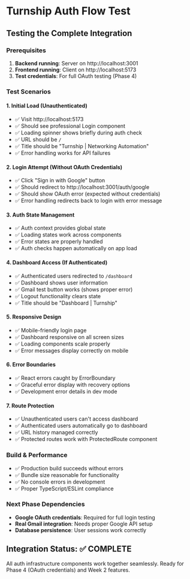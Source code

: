 # Turnship Auth Flow Test

## Testing the Complete Integration

### Prerequisites
1. **Backend running**: Server on http://localhost:3001
2. **Frontend running**: Client on http://localhost:5173
3. **Test credentials**: For full OAuth testing (Phase 4)

### Test Scenarios

#### 1. Initial Load (Unauthenticated)
- ✅ Visit http://localhost:5173
- ✅ Should see professional Login component
- ✅ Loading spinner shows briefly during auth check
- ✅ URL should be `/` 
- ✅ Title should be "Turnship | Networking Automation"
- ✅ Error handling works for API failures

#### 2. Login Attempt (Without OAuth Credentials)
- ✅ Click "Sign in with Google" button
- ✅ Should redirect to http://localhost:3001/auth/google
- ✅ Should show OAuth error (expected without credentials)
- ✅ Error handling redirects back to login with error message

#### 3. Auth State Management
- ✅ Auth context provides global state
- ✅ Loading states work across components
- ✅ Error states are properly handled
- ✅ Auth checks happen automatically on app load

#### 4. Dashboard Access (If Authenticated)
- ✅ Authenticated users redirected to `/dashboard`
- ✅ Dashboard shows user information
- ✅ Gmail test button works (shows proper error)
- ✅ Logout functionality clears state
- ✅ Title should be "Dashboard | Turnship"

#### 5. Responsive Design
- ✅ Mobile-friendly login page
- ✅ Dashboard responsive on all screen sizes
- ✅ Loading components scale properly
- ✅ Error messages display correctly on mobile

#### 6. Error Boundaries
- ✅ React errors caught by ErrorBoundary
- ✅ Graceful error display with recovery options
- ✅ Development error details in dev mode

#### 7. Route Protection
- ✅ Unauthenticated users can't access dashboard
- ✅ Authenticated users automatically go to dashboard
- ✅ URL history managed correctly
- ✅ Protected routes work with ProtectedRoute component

### Build & Performance
- ✅ Production build succeeds without errors
- ✅ Bundle size reasonable for functionality
- ✅ No console errors in development
- ✅ Proper TypeScript/ESLint compliance

### Next Phase Dependencies
- **Google OAuth credentials**: Required for full login testing
- **Real Gmail integration**: Needs proper Google API setup
- **Database persistence**: User sessions work correctly

## Integration Status: ✅ COMPLETE

All auth infrastructure components work together seamlessly. Ready for Phase 4 (OAuth credentials) and Week 2 features.